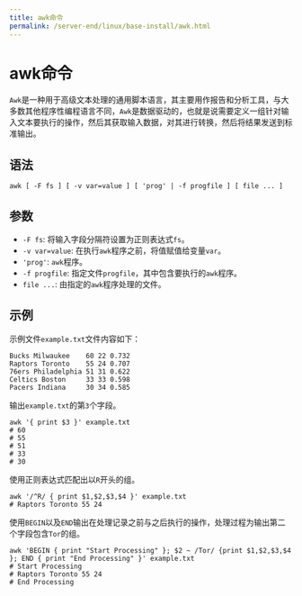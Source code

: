 ```yaml
---
title: awk命令
permalink: /server-end/linux/base-install/awk.html
---
```


# awk命令

`Awk`是一种用于高级文本处理的通用脚本语言，其主要用作报告和分析工具，与大多数其他程序性编程语言不同，`Awk`是数据驱动的，也就是说需要定义一组针对输入文本要执行的操作，然后其获取输入数据，对其进行转换，然后将结果发送到标准输出。

## 语法

```shell
awk [ -F fs ] [ -v var=value ] [ 'prog' | -f progfile ] [ file ... ]
```

## 参数

- `-F fs`: 将输入字段分隔符设置为正则表达式`fs`。
- `-v var=value`: 在执行`awk`程序之前，将值赋值给变量`var`。
- `'prog'`: `awk`程序。
- `-f progfile`: 指定文件`progfile`，其中包含要执行的`awk`程序。
- `file ...`: 由指定的`awk`程序处理的文件。

## 示例

示例文件`example.txt`文件内容如下：

```text
Bucks Milwaukee    60 22 0.732
Raptors Toronto    55 24 0.707
76ers Philadelphia 51 31 0.622
Celtics Boston     33 33 0.598
Pacers Indiana     30 34 0.585
```

输出`example.txt`的第`3`个字段。

```shell
awk '{ print $3 }' example.txt
# 60
# 55
# 51
# 33
# 30
```

使用正则表达式匹配出以`R`开头的组。

```shell
awk '/^R/ { print $1,$2,$3,$4 }' example.txt
# Raptors Toronto 55 24
```

使用`BEGIN`以及`END`输出在处理记录之前与之后执行的操作，处理过程为输出第二个字段包含`Tor`的组。

```shell
awk 'BEGIN { print "Start Processing" }; $2 ~ /Tor/ {print $1,$2,$3,$4 }; END { print "End Processing" }' example.txt
# Start Processing
# Raptors Toronto 55 24
# End Processing
```
